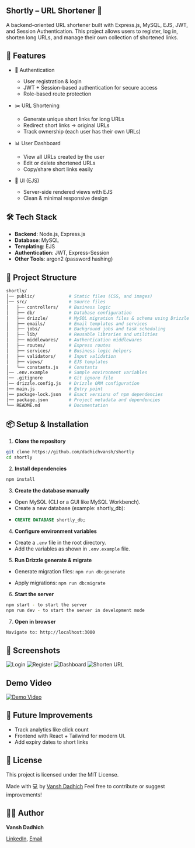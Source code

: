 ## Shortly – URL Shortener 🔗

A backend-oriented URL shortener built with Express.js, MySQL, EJS, JWT, and Session Authentication.
This project allows users to register, log in, shorten long URLs, and manage their own collection of shortened links.

## 🚀 Features

- 🔑 Authentication

  - User registration & login
  - JWT + Session-based authentication for secure access
  - Role-based route protection

- ✂️ URL Shortening

  - Generate unique short links for long URLs
  - Redirect short links → original URLs
  - Track ownership (each user has their own URLs)

- 📊 User Dashboard

  - View all URLs created by the user
  - Edit or delete shortened URLs
  - Copy/share short links easily

- 🎨 UI (EJS)

  - Server-side rendered views with EJS
  - Clean & minimal responsive design

## 🛠️ Tech Stack

- **Backend**: Node.js, Express.js
- **Database**: MySQL
- **Templating**: EJS
- **Authentication**: JWT, Express-Session
- **Other Tools**: argon2 (password hashing)

## 📁 Project Structure

```bash
shortly/
│── public/             # Static files (CSS, and images)
│── src/                # Source files
│   ├── controllers/    # Business logic
│   ├── db/             # Database configuration
│   ├── drizzle/        # MySQL migration files & schema using Drizzle ORM
│   ├── emails/         # Email templates and services
│   ├── jobs/           # Background jobs and task scheduling
│   ├── lib/            # Reusable libraries and utilities
│   ├── middlewares/    # Authentication middlewares
│   ├── routes/         # Express routes
│   ├── services/       # Business logic helpers
│   ├── validators/     # Input validation
│   ├── views/          # EJS templates
│   └── constants.js    # Constants
│── .env.example        # Sample environment variables
│── .gitignore          # Git ignore file
│── drizzle.config.js   # Drizzle ORM configuration
│── main.js             # Entry point
│── package-lock.json   # Exact versions of npm dependencies
│── package.json        # Project metadata and dependencies
└── README.md           # Documentation
```

## 📦 Setup & Installation

1. **Clone the repository**

```bash
git clone https://github.com/dadhichvansh/shortly
cd shortly
```

2. **Install dependencies**

```bash
npm install
```

3. **Create the database manually**

- Open MySQL (CLI or a GUI like MySQL Workbench).
- Create a new database (example: shortly_db):
- ```sql
  CREATE DATABASE shortly_db;
  ```

4. **Configure environment variables**

- Create a `.env` file in the root directory.
- Add the variables as shown in `.env.example` file.

5. **Run Drizzle generate & migrate**

- Generate migration files: `npm run db:generate`

- Apply migrations: `npm run db:migrate`

6. **Start the server**

```bash
npm start - to start the server
npm run dev - to start the server in development mode
```

7. **Open in browser**

```bash
Navigate to: http://localhost:3000
```

## 📸 Screenshots

![Login](https://ibb.co/VcGJYNCH)
![Register](https://ibb.co/0jBpLhgh)
![Dashboard](https://ibb.co/qYscSsFD)
![Shorten URL](https://ibb.co/RpMWhh1J)

## Demo Video

[![Demo Video](https://img.youtube.com/vi/SxtFtUiP0s0/0.jpg)](https://www.youtube.com/watch?v=SxtFtUiP0s0)

## 🧹 Future Improvements

- Track analytics like click count
- Frontend with React + Tailwind for modern UI.
- Add expiry dates to short links

## 📄 License

This project is licensed under the MIT License.

Made with 💻 by [Vansh Dadhich](https://github.com/dadhichvansh)
Feel free to contribute or suggest improvements!

## 👨‍💻 Author

**Vansh Dadhich**

[LinkedIn](https://www.linkedin.com/in/vansh-dadhich-810217246/),
[Email](mailto:dadhichvansh46@gmail.com)

